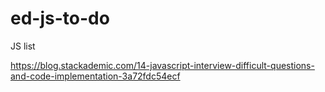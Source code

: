# ed-js-to-do
JS list

https://blog.stackademic.com/14-javascript-interview-difficult-questions-and-code-implementation-3a72fdc54ecf

